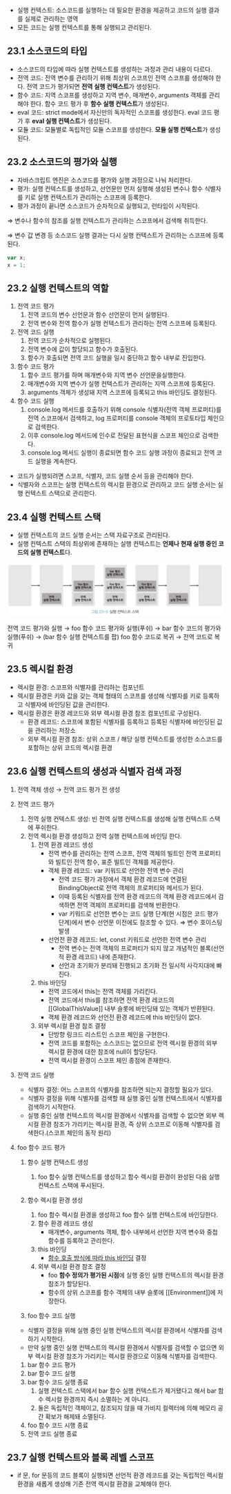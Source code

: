 - 실행 컨텍스트: 소스코드를 실행하는 데 필요한 환경을 제공하고 코드의 실행 결과를 실제로 관리하는 영역
- 모든 코드는 실행 컨텍스트를 통해 실행되고 관리된다.

## 23.1 소스코드의 타입

- 소스코드의 타입에 따라 실행 컨텍스트를 생성하는 과정과 관리 내용이 다르다.
- 전역 코드: 전역 변수를 관리하기 위해 최상위 스코프인 전역 스코프를 생성해야 한다. 전역 코드가 평가되면 **전역 실행 컨텍스트**가 생성된다.
- 함수 코드: 지역 스코프를 생성하고 지역 변수, 매개변수, arguments 객체를 관리해야 한다. 함수 코드 평가 후 **함수 실행 컨텍스트**가 생성된다.
- eval 코드: strict mode에서 자신만의 독자적인 스코프를 생성한다. eval 코드 평가 후 **eval 실행 컨텍스트**가 생성된다.
- 모듈 코드: 모듈별로 독립적인 모듈 스코프를 생성한다. **모듈 실행 컨텍스트**가 생성된다.

## 23.2 소스코드의 평가와 실행

- 자바스크립트 엔진은 소스코드를 평가와 실행 과정으로 나눠 처리한다.
- 평가: 실행 컨텍스트를 생성하고, 선언문만 먼저 실행해 생성된 변수나 함수 식별자를 키로 실행 컨텍스트가 관리하는 스코프에 등록한다.
- 평가 과정이 끝나면 소스코드가 순차적으로 실행되고, 런타임이 시작된다.

⇒ 변수나 함수의 참조를 실행 컨텍스트가 관리하는 스코프에서 검색해 취득한다.

⇒ 변수 값 변경 등 소스코드 실행 결과는 다시 실행 컨텍스트가 관리하는 스코프에 등록된다.

```jsx
var x;
x = 1;
```

## 23.2 실행 컨텍스트의 역할

1. 전역 코드 평가
   1. 전역 코드의 변수 선언문과 함수 선언문이 먼저 실행된다.
   2. 전역 변수와 전역 함수가 실행 컨텍스트가 관리하는 전역 스코프에 등록된다.
2. 전역 코드 실행
   1. 전역 코드가 순차적으로 실행된다.
   2. 전역 변수에 값이 할당되고 함수가 호출된다.
   3. 함수가 호출되면 전역 코드 실행을 일시 중단하고 함수 내부로 진입한다.
3. 함수 코드 평가
   1. 함수 코드 평가를 하며 매개변수와 지역 변수 선언문을실행한다.
   2. 매개변수와 지역 변수가 실행 컨텍스트가 관리하는 지역 스코프에 등록된다.
   3. arguments 객체가 생성돼 지역 스코프에 등록되고 this 바인딩도 결정된다.
4. 함수 코드 실행
   1. console.log 메서드를 호출하기 위해 console 식별자(전역 객체 프로퍼티)를 전역 스코프에서 검색하고, log 프로퍼티를 console 객체의 프로토타입 체인으로 검색한다.
   2. 이후 console.log 메서드에 인수로 전달된 표현식을 스코프 체인으로 검색한다.
   3. console.log 메서드 실행이 종료되면 함수 코드 실행 과정이 종료되고 전역 코드 실행을 계속한다.

- 코드가 실행되려면 스코프, 식별자, 코드 실행 순서 등을 관리해야 한다.
- 식별자와 스코프는 실행 컨텍스트의 렉시컬 환경으로 관리하고 코드 실행 순서는 실행 컨텍스트 스택으로 관리한다.

## 23.4 실행 컨텍스트 스택

- 실행 컨택스트의 코드 실행 순서는 스택 자료구조로 관리된다.
- 실행 컨텍스트 스택의 최상위에 존재하는 실행 컨텍스트는 **언제나 현재 실행 중인 코드의 실행 컨텍스트**다.

![실행 컨텍스트 스택](./실행%20컨텍스트%20스택.png)

전역 코드 평가와 실행 → foo 함수 코드 평가와 실행(푸쉬) → bar 함수 코드의 평가와 실행(푸쉬) → (bar 함수 실행 컨텍스트를 팝) foo 함수 코드로 복귀 → 전역 코드로 복귀

## 23.5 렉시컬 환경

- 렉시컬 환경: 스코프와 식별자를 관리하는 컴포넌트
- 렉시컬 환경은 키와 값을 갖는 객체 형태의 스코프를 생성해 식별자를 키로 등록하고 식별자에 바인딩된 값을 관리한다.
- 렉시컬 환경은 환경 레코드와 외부 렉시컬 환경 참조 컴포넌트로 구성된다.
  - 환경 레코드: 스코프에 포함된 식별자를 등록하고 등록된 식별자에 바인딩된 값을 관리하는 저장소
  - 외부 렉시컬 환경 참조: 상위 스코프 / 해당 실행 컨텍스트를 생성한 소스코드를 포함하는 상위 코드의 렉시컬 환경

## 23.6 실행 컨텍스트의 생성과 식별자 검색 과정

1. 전역 객체 생성 → 전역 코드 평가 전 생성
2. 전역 코드 평가
   1. 전역 실행 컨텍스트 생성: 빈 전역 실행 컨텍스트를 생성해 실행 컨텍스트 스택에 푸쉬한다.
   2. 전역 렉시컬 환경 생성하고 전역 실행 컨텍스트에 바인딩 한다.
      1. 전역 환경 레코드 생성
         - 전역 변수를 관리하는 전역 스코프, 전역 객체의 빌트인 전역 프로퍼티와 빌트인 전역 함수, 표준 빌트인 객체를 제공한다.
         - 객체 환경 레코드: var 키워드로 선언한 전역 변수 관리
           - 전역 코드 평가 과정에서 객체 환경 레코드에 연결된 BindingObject로 전역 객체의 프로퍼티와 메서드가 된다.
           - 이때 등록된 식별자를 전역 환경 레코드의 객체 환경 레코드에서 검색하면 전역 객체의 프로퍼티를 검색해 반환한다.
           - var 키워드로 선언한 변수는 코드 실행 단계(현 시점은 코드 평가 단계)에서 변수 선언문 이전에도 참조할 수 있다. ⇒ 변수 호이스팅 발생
         - 선언전 환경 레코드: let, const 키워드로 선언한 전역 변수 관리
           - 전역 변수는 전역 객체의 프로퍼티가 되지 않고 개념적인 블록(선언적 환경 레코드) 내에 존재한다.
           - 선언과 초기화가 분리돼 진행되고 초기화 전 일시적 사각지대에 빠진다.
      2. this 바인딩
         - 전역 코드에서 this는 전역 객체를 가리킨다.
         - 전역 코드에서 this를 참조하면 전역 환경 레코드의 [[GlobalThisValue]] 내부 슬롯에 바인딩돼 있는 객체가 반환된다.
         - 객체 환경 레코드와 선언전 환경 레코드에 this 바인딩이 없다.
      3. 외부 렉시컬 환경 참조 결정
         - 단방향 링크드 리스트인 스코프 체인을 구현한다.
         - 전역 코드를 포함하는 소스코드는 없으므로 전역 렉시컬 환경의 외부 렉시컬 환경에 대한 참조에 null이 할당된다.
         - 전역 렉시컬 환경이 스코프 체인 종점에 존재한다.
3. 전역 코드 실행
   - 식별자 결정: 어느 스코프의 식별자를 참조하면 되는지 결정할 필요가 있다.
   - 식별자 결정을 위해 식별자를 검색할 때 실행 중인 실행 컨텍스트에서 식별자를 검색하기 시작한다.
   - 실행 중인 실행 컨텍스트의 렉시컬 환경에서 식별자를 검색할 수 없으면 외부 렉시컬 환경 참조가 가리키는 렉시컬 환경, 즉 상위 스코프로 이동해 식별자를 검색한다.(스코프 체인의 동작 원리)
4. foo 함수 코드 평가

   1. 함수 실행 컨텍스트 생성
      1. foo 함수 실행 컨텍스트를 생성하고 함수 렉시컬 환경이 완성된 다음 실행 컨텍스트 스택에 푸시된다.
   2. 함수 렉시컬 환경 생성

      1. foo 함수 렉시컬 환경을 생성하고 foo 함수 실행 컨텍스트에 바인딩한다.
      2. 함수 환경 레코드 생성
         - 매개변수, arguments 객체, 함수 내부에서 선언한 지역 변수와 중첩 함수를 등록하고 관리한다.
      3. this 바인딩
         - [함수 호출 방식에 따라 this 바인딩](https://www.notion.so/22-this-18403ac937c148478a33e57e3b4ee4c0?pvs=21) 결정
      4. 외부 렉시컬 환경 참조 결정
         - foo **함수 정의가 평가된 시점**에 실행 중인 실행 컨텍스트의 렉시컬 환경 참조가 할당된다.
         - 함수의 상위 스코프를 함수 객체의 내부 슬롯에 [[Environment]]에 저장한다.

   3. foo 함수 코드 실행

   - 식별자 결정을 위해 실행 중인 실행 컨텍스트의 렉시컬 환경에서 식별자를 검색하기 시작한다.
   - 만약 실행 중인 실행 컨텍스트의 렉시컬 환경에서 식별자를 검색할 수 없으면 외부 렉시컬 환경 참조가 가리키는 렉시컬 환경으로 이동해 식별자를 검색한다.

   1. bar 함수 코드 평가
   2. bar 함수 코드 실행
   3. bar 함수 코드 실행 종료
      1. 실행 컨텍스트 스택에서 bar 함수 실행 컨텍스트가 제거됐다고 해서 bar 함수 렉시컬 환경까지 즉시 소멸하는 게 아니다.
      2. 둘은 독립적인 객체이고, 참조되지 않을 때 가비지 컬렉터에 의해 메모리 공간 확보가 해제돼 소멸된다.
   4. foo 함수 코드 시행 종료
   5. 전역 코드 실행 종료

## 23.7 실행 컨텍스트와 블록 레벨 스코프

- if 문, for 문등의 코드 블록이 실행되면 선언적 환경 레코드를 갖는 독립적인 렉시컬 환경을 새롭게 생성해 기존 전역 렉시컬 환경을 교체해야 한다.
